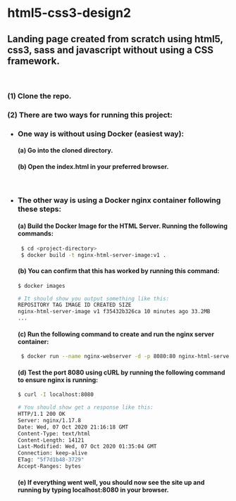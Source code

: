 # html5-css3-design2

## Landing page created from scratch using html5, css3, sass and javascript without using a CSS framework.

</br>

### (1) Clone the repo.

### (2) There are two ways for running this project:

- ### One way is without using Docker (easiest way):

  #### (a) Go into the cloned directory.

  #### (b) Open the index.html in your preferred browser.

   </br>

- ### The other way is using a Docker nginx container following these steps:

  #### (a) Build the Docker Image for the HTML Server. Running the following commands:

  ```bash
   $ cd <project-directory>
   $ docker build -t nginx-html-server-image:v1 .
  ```

  #### (b) You can confirm that this has worked by running this command:

  ```bash
  $ docker images

  # It should show you output something like this:
  REPOSITORY TAG IMAGE ID CREATED SIZE
  nginx-html-server-image v1 f35432b326ca 10 minutes ago 33.2MB
  ...
  ```

  #### (c) Run the following command to create and run the nginx server container:

  ```bash
   $ docker run --name nginx-webserver -d -p 8080:80 nginx-html-server-image:v1
  ```

  #### (d) Test the port 8080 using cURL by running the following command to ensure nginx is running:

  ```bash
  $ curl -I localhost:8080

  # You should show get a response like this:
  HTTP/1.1 200 OK
  Server: nginx/1.17.8
  Date: Wed, 07 Oct 2020 21:16:18 GMT
  Content-Type: text/html
  Content-Length: 14121
  Last-Modified: Wed, 07 Oct 2020 01:35:04 GMT
  Connection: keep-alive
  ETag: "5f7d1b48-3729"
  Accept-Ranges: bytes
  ```

  #### (e) If everything went well, you should now see the site up and running by typing localhost:8080 in your browser.
